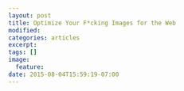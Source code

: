 ```yaml
---
layout: post
title: Optimize Your F*cking Images for the Web
modified:
categories: articles
excerpt:
tags: []
image:
  feature:
date: 2015-08-04T15:59:19-07:00
---
```


